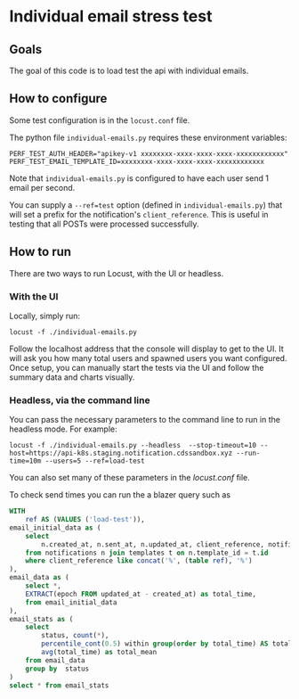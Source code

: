 # Individual email stress test

## Goals

The goal of this code is to load test the api with individual emails.

## How to configure

Some test configuration is in the `locust.conf` file.

The python file `individual-emails.py` requires these environment variables:
```
PERF_TEST_AUTH_HEADER="apikey-v1 xxxxxxxx-xxxx-xxxx-xxxx-xxxxxxxxxxxx"
PERF_TEST_EMAIL_TEMPLATE_ID=xxxxxxxx-xxxx-xxxx-xxxx-xxxxxxxxxxxx
```

Note that `individual-emails.py` is configured to have each user send 1 email per second.

You can supply a `--ref=test` option (defined in `individual-emails.py`) that will set a prefix for the notification's `client_reference`. This is useful in testing that all POSTs were processed successfully.
## How to run

There are two ways to run Locust, with the UI or headless.

### With the UI

Locally, simply run:

```shell
locust -f ./individual-emails.py
```

Follow the localhost address that the console will display to get to the UI. It will ask you how many total users and spawned users you want configured. Once setup, you can manually start the tests via the UI and follow the summary data and charts visually.

### Headless, via the command line

You can pass the necessary parameters to the command line to run in the headless mode. For example:

```shell
locust -f ./individual-emails.py --headless  --stop-timeout=10 --host=https://api-k8s.staging.notification.cdssandbox.xyz --run-time=10m --users=5 --ref=load-test
```

You can also set many of these parameters in the *locust.conf* file.

To check send times you can run the a blazer query such as

```sql
WITH
    ref AS (VALUES ('load-test')),
email_initial_data as (
    select 
        n.created_at, n.sent_at, n.updated_at, client_reference, notification_status as status, t.process_type as priority
    from notifications n join templates t on n.template_id = t.id
    where client_reference like concat('%', (table ref), '%')
),
email_data as (
    select *,
    EXTRACT(epoch FROM updated_at - created_at) as total_time,
    from email_initial_data
),
email_stats as (
    select 
        status, count(*),
        percentile_cont(0.5) within group(order by total_time) AS total_median,
        avg(total_time) as total_mean
    from email_data
    group by  status
)
select * from email_stats
```
